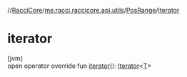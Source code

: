 //[RacciCore](../../../index.md)/[me.racci.raccicore.api.utils](../index.md)/[PosRange](index.md)/[iterator](iterator.md)

# iterator

[jvm]\
open operator override fun [iterator](iterator.md)(): [Iterator](https://kotlinlang.org/api/latest/jvm/stdlib/kotlin.collections/-iterator/index.html)&lt;[T](index.md)&gt;
